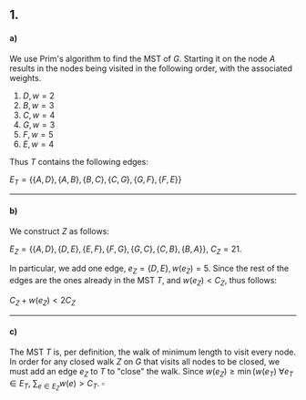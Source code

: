## 1.

#### a)
We use Prim's algorithm to find the MST of $G$. Starting it on the node $A$ results in the nodes being visited in the following order, with the associated weights.

1. $D, w = 2$
2. $B, w= 3$
3. $C, w = 4$
4. $G, w = 3$
5. $F, w = 5$
6. $E, w = 4$

Thus $T$ contains the following edges:

$E_{T} = \{ \{A, D\}, \{A, B\}, \{B, C\}, \{C, G\}, \{G, F\}, \{F, E\} \}$

___

#### b)
We construct $Z$ as follows:

$E_Z = \{ \{A, D\}, \{D, E\}, \{E, F\}, \{F, G\}, \{G, C\}, \{C, B\}, \{B, A\} \}, \ C_Z = 21$.

In particular, we add one edge, $e_Z = \{D, E\}, w(e_Z) = 5$. Since the rest of the edges are the ones already in the MST $T$, and $w(e_Z) < C_Z$, thus follows:

$C_Z + w(e_Z) < 2C_Z$

___

#### c)
The MST $T$ is, per definition, the walk of minimum length to visit every node. In order for any closed walk $Z$ on $G$ that visits all nodes to be closed, we must add an edge $e_Z$ to $T$ to "close" the walk. Since $w(e_Z) \geq \min(w(e_T) \ \forall e_T \in E_T$, $\sum_{e \in E_Z} w(e) > C_T$. 
$\square$
